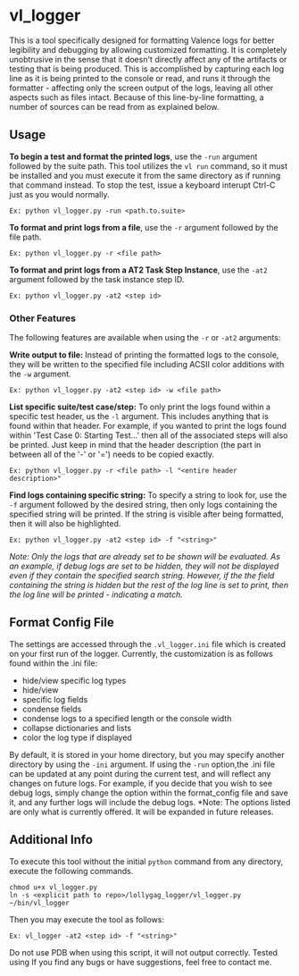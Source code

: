 # vl_logger
This is a tool specifically designed for formatting Valence logs for better legibility and debugging by allowing customized formatting. It is completely unobtrusive in the sense that it doesn't directly affect any of the artifacts or testing that is being produced. This is accomplished by capturing each log line as it is being printed to the console or read, and runs it through the formatter - affecting only the screen output of the logs, leaving all other aspects such as files intact. Because of this line-by-line formatting, a number of sources can be read from as explained below.

## Usage
**To begin a test and format the printed logs**, use the `-run` argument followed by the suite path. This tool utilizes the `vl run` command, so it must be installed and you must execute it from the same directory as if running that command instead. To stop the test, issue a keyboard interupt Ctrl-C just as you would normally.
```
Ex: python vl_logger.py -run <path.to.suite>
```
**To format and print logs from a file**, use the `-r` argument followed by the file path.
```
Ex: python vl_logger.py -r <file path>
```
**To format and print logs from a AT2 Task Step Instance**, use the `-at2` argument followed by the task instance step ID.
```
Ex: python vl_logger.py -at2 <step id>
```
### Other Features
The following features are available when using the `-r` or `-at2` arguments:

**Write output to file:** Instead of printing the formatted logs to the console, they will be written to the specified file including ACSII color additions with the `-w` argument.
```
Ex: python vl_logger.py -at2 <step id> -w <file path>
```
**List specific suite/test case/step:** To only print the logs found within a specific test header, us the `-l` argument. This includes anything that is found within that header. For example, if you wanted to print the logs found within 'Test Case 0: Starting Test...' then all of the associated steps will also be printed. Just keep in mind that the header description (the part in between all of the '-' or '=') needs to be copied exactly.
```
Ex: python vl_logger.py -r <file path> -l "<entire header description>"
```
**Find logs containing specific string:** To specify a string to look for, use the `-f` argument followed by the desired string, then only logs containing the specified string will be printed. If the string is visible after being formatted, then it will also be highlighted. 
```
Ex: python vl_logger.py -at2 <step id> -f "<string>"
```
*Note: Only the logs that are already set to be shown will be evaluated. As an example, if debug logs are set to be hidden, they will not be displayed even if they contain the specified search string. However, if the the field containing the string is hidden but the rest of the log line is set to print, then the log line will be printed - indicating a match.*


## Format Config File
The settings are accessed through the `.vl_logger.ini` file which is created on your first run of the logger. Currently, the customization is as follows found within the .ini file:
 - hide/view specific log types
 - hide/view
 - specific log fields
 - condense fields
 - condense logs to a specified length or the console width
 - collapse dictionaries and lists
 - color the log type if displayed

By default, it is stored in your home directory, but you may specify another directory by using the `-ini` argument. If using the `-run` option,the .ini file can be updated at any point during the current test, and will reflect any changes on future logs. For example, if you decide that you wish to see debug logs, simply change the option within the format_config file and save it, and any further logs will include the debug logs.
*Note: The options listed are only what is currently offered. It will be expanded in future releases.

## Additional Info
To execute this tool without the initial `python` command from any directory, execute the following commands.
```
chmod u+x vl_logger.py
ln -s <explicit path to repo>/lollygag_logger/vl_logger.py ~/bin/vl_logger
```
Then you may execute the tool as follows:
```
Ex: vl_logger -at2 <step id> -f "<string>"
```
Do not use PDB when using this script, it will not output correctly.
Tested using 
If you find any bugs or have suggestions, feel free to contact me.
